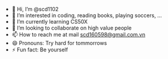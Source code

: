 - 👋 Hi, I’m @scd1102
- 👀 I’m interested in coding, reading books, playing soccers, ...
- 🌱 I’m currently learning CS50X
- 💞️ I’m looking to collaborate on high value people
- 📫 How to reach me at mail scd160598@gmail.com.vn
- 😄 Pronouns: Try hard for tommorrows
- ⚡ Fun fact: Be yourself

<!---
scd1102/scd1102 is a ✨ special ✨ repository because its `README.md` (this file) appears on your GitHub profile.
You can click the Preview link to take a look at your changes.
--->
